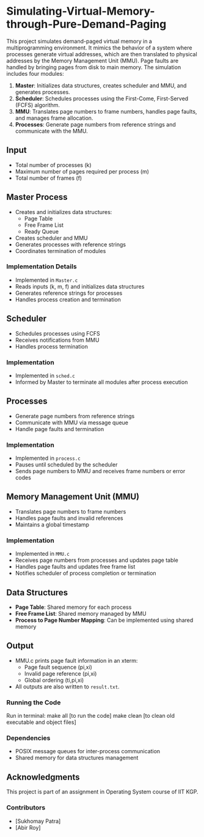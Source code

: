 # Simulating-Virtual-Memory-through-Pure-Demand-Paging

This project simulates demand-paged virtual memory in a multiprogramming environment. It mimics the behavior of a system where processes generate virtual addresses, which are then translated to physical addresses by the Memory Management Unit (MMU). Page faults are handled by bringing pages from disk to main memory. The simulation includes four modules:

1. **Master**: Initializes data structures, creates scheduler and MMU, and generates processes.
2. **Scheduler**: Schedules processes using the First-Come, First-Served (FCFS) algorithm.
3. **MMU**: Translates page numbers to frame numbers, handles page faults, and manages frame allocation.
4. **Processes**: Generate page numbers from reference strings and communicate with the MMU.

## Input
- Total number of processes (k)
- Maximum number of pages required per process (m)
- Total number of frames (f)

## Master Process
- Creates and initializes data structures:
  - Page Table
  - Free Frame List
  - Ready Queue
- Creates scheduler and MMU
- Generates processes with reference strings
- Coordinates termination of modules

### Implementation Details
- Implemented in `Master.c`
- Reads inputs (k, m, f) and initializes data structures
- Generates reference strings for processes
- Handles process creation and termination

## Scheduler
- Schedules processes using FCFS
- Receives notifications from MMU
- Handles process termination

### Implementation
- Implemented in `sched.c`
- Informed by Master to terminate all modules after process execution

## Processes
- Generate page numbers from reference strings
- Communicate with MMU via message queue
- Handle page faults and termination

### Implementation
- Implemented in `process.c`
- Pauses until scheduled by the scheduler
- Sends page numbers to MMU and receives frame numbers or error codes

## Memory Management Unit (MMU)
- Translates page numbers to frame numbers
- Handles page faults and invalid references
- Maintains a global timestamp

### Implementation
- Implemented in `MMU.c`
- Receives page numbers from processes and updates page table
- Handles page faults and updates free frame list
- Notifies scheduler of process completion or termination

## Data Structures
- **Page Table**: Shared memory for each process
- **Free Frame List**: Shared memory managed by MMU
- **Process to Page Number Mapping**: Can be implemented using shared memory

## Output
- MMU.c prints page fault information in an xterm:
  - Page fault sequence (pi,xi)
  - Invalid page reference (pi,xi)
  - Global ordering (ti,pi,xi)
- All outputs are also written to `result.txt`.

### Running the Code
Run in terminal:
  make all       [to run the code]
  make clean     [to clean old executable and object files]

### Dependencies
- POSIX message queues for inter-process communication
- Shared memory for data structures management

## Acknowledgments
This project is part of an assignment in Operating System course of IIT KGP.

### Contributors
- [Sukhomay Patra]
- [Abir Roy]
